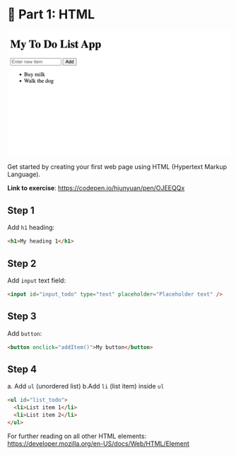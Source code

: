 # 📝 Part 1: HTML

![Screenshot of completed HTML](/screenshots/html-sample.png)

Get started by creating your first web page using HTML (Hypertext Markup Language).

**Link to exercise**: <https://codepen.io/hjunyuan/pen/OJEEQQx>

## Step 1

Add `h1` heading:

```html
<h1>My heading 1</h1>
```

## Step 2

Add `input` text field:

```html
<input id="input_todo" type="text" placeholder="Placeholder text" />
```

## Step 3

Add `button`:

```html
<button onclick="addItem()">My button</button>
```

## Step 4

a. Add `ul` (unordered list)
b.Add `li` (list item) inside `ul`

```html
<ul id="list_todo">
  <li>List item 1</li>
  <li>List item 2</li>
</ul>
```

For further reading on all other HTML elements: <https://developer.mozilla.org/en-US/docs/Web/HTML/Element>
